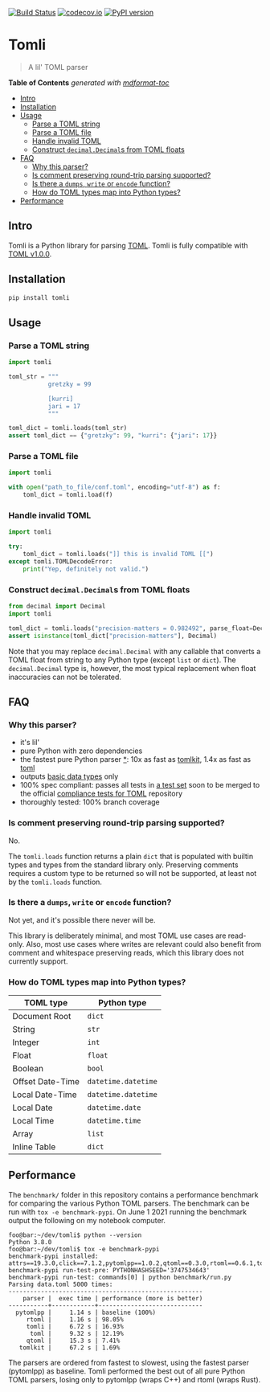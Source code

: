 [![Build Status](https://github.com/hukkinj1/tomli/workflows/Tests/badge.svg?branch=master)](https://github.com/hukkinj1/tomli/actions?query=workflow%3ATests+branch%3Amaster+event%3Apush)
[![codecov.io](https://codecov.io/gh/hukkinj1/tomli/branch/master/graph/badge.svg)](https://codecov.io/gh/hukkinj1/tomli)
[![PyPI version](https://img.shields.io/pypi/v/tomli)](https://pypi.org/project/tomli)

# Tomli

> A lil' TOML parser

**Table of Contents**  *generated with [mdformat-toc](https://github.com/hukkinj1/mdformat-toc)*

<!-- mdformat-toc start --slug=github --maxlevel=6 --minlevel=2 -->

- [Intro](#intro)
- [Installation](#installation)
- [Usage](#usage)
  - [Parse a TOML string](#parse-a-toml-string)
  - [Parse a TOML file](#parse-a-toml-file)
  - [Handle invalid TOML](#handle-invalid-toml)
  - [Construct `decimal.Decimal`s from TOML floats](#construct-decimaldecimals-from-toml-floats)
- [FAQ](#faq)
  - [Why this parser?](#why-this-parser)
  - [Is comment preserving round-trip parsing supported?](#is-comment-preserving-round-trip-parsing-supported)
  - [Is there a `dumps`, `write` or `encode` function?](#is-there-a-dumps-write-or-encode-function)
  - [How do TOML types map into Python types?](#how-do-toml-types-map-into-python-types)
- [Performance](#performance)

<!-- mdformat-toc end -->

## Intro<a name="intro"></a>

Tomli is a Python library for parsing [TOML](https://toml.io).
Tomli is fully compatible with [TOML v1.0.0](https://toml.io/en/v1.0.0).

## Installation<a name="installation"></a>

```bash
pip install tomli
```

## Usage<a name="usage"></a>

### Parse a TOML string<a name="parse-a-toml-string"></a>

```python
import tomli

toml_str = """
           gretzky = 99

           [kurri]
           jari = 17
           """

toml_dict = tomli.loads(toml_str)
assert toml_dict == {"gretzky": 99, "kurri": {"jari": 17}}
```

### Parse a TOML file<a name="parse-a-toml-file"></a>

```python
import tomli

with open("path_to_file/conf.toml", encoding="utf-8") as f:
    toml_dict = tomli.load(f)
```

### Handle invalid TOML<a name="handle-invalid-toml"></a>

```python
import tomli

try:
    toml_dict = tomli.loads("]] this is invalid TOML [[")
except tomli.TOMLDecodeError:
    print("Yep, definitely not valid.")
```

### Construct `decimal.Decimal`s from TOML floats<a name="construct-decimaldecimals-from-toml-floats"></a>

```python
from decimal import Decimal
import tomli

toml_dict = tomli.loads("precision-matters = 0.982492", parse_float=Decimal)
assert isinstance(toml_dict["precision-matters"], Decimal)
```

Note that you may replace `decimal.Decimal` with any callable that converts a TOML float from string to any Python type (except `list` or `dict`).
The `decimal.Decimal` type is, however, the most typical replacement when float inaccuracies can not be tolerated.

## FAQ<a name="faq"></a>

### Why this parser?<a name="why-this-parser"></a>

- it's lil'
- pure Python with zero dependencies
- the fastest pure Python parser [\*](#performance):
  10x as fast as [tomlkit](https://pypi.org/project/tomlkit/),
  1.4x as fast as [toml](https://pypi.org/project/toml/)
- outputs [basic data types](#how-do-toml-types-map-into-python-types) only
- 100% spec compliant: passes all tests in
  [a test set](https://github.com/toml-lang/compliance/pull/8)
  soon to be merged to the official
  [compliance tests for TOML](https://github.com/toml-lang/compliance)
  repository
- thoroughly tested: 100% branch coverage

### Is comment preserving round-trip parsing supported?<a name="is-comment-preserving-round-trip-parsing-supported"></a>

No.

The `tomli.loads` function returns a plain `dict` that is populated with builtin types and types from the standard library only.
Preserving comments requires a custom type to be returned so will not be supported,
at least not by the `tomli.loads` function.

### Is there a `dumps`, `write` or `encode` function?<a name="is-there-a-dumps-write-or-encode-function"></a>

Not yet, and it's possible there never will be.

This library is deliberately minimal, and most TOML use cases are read-only.
Also, most use cases where writes are relevant could also benefit from comment and whitespace preserving reads,
which this library does not currently support.

### How do TOML types map into Python types?<a name="how-do-toml-types-map-into-python-types"></a>

| TOML type        | Python type         |
| ---------------- | ------------------- |
| Document Root    | `dict`              |
| String           | `str`               |
| Integer          | `int`               |
| Float            | `float`             |
| Boolean          | `bool`              |
| Offset Date-Time | `datetime.datetime` |
| Local Date-Time  | `datetime.datetime` |
| Local Date       | `datetime.date`     |
| Local Time       | `datetime.time`     |
| Array            | `list`              |
| Inline Table     | `dict`              |

## Performance<a name="performance"></a>

The `benchmark/` folder in this repository contains a performance benchmark for comparing the various Python TOML parsers.
The benchmark can be run with `tox -e benchmark-pypi`.
On June 1 2021 running the benchmark output the following on my notebook computer.

```console
foo@bar:~/dev/tomli$ python --version
Python 3.8.0
foo@bar:~/dev/tomli$ tox -e benchmark-pypi
benchmark-pypi installed: attrs==19.3.0,click==7.1.2,pytomlpp==1.0.2,qtoml==0.3.0,rtoml==0.6.1,toml==0.10.2,tomli==0.2.6,tomlkit==0.7.2
benchmark-pypi run-test-pre: PYTHONHASHSEED='3747534643'
benchmark-pypi run-test: commands[0] | python benchmark/run.py
Parsing data.toml 5000 times:
------------------------------------------------------
    parser |  exec time | performance (more is better)
-----------+------------+-----------------------------
  pytomlpp |     1.14 s | baseline (100%)
     rtoml |     1.16 s | 98.05%
     tomli |     6.72 s | 16.93%
      toml |     9.32 s | 12.19%
     qtoml |     15.3 s | 7.41%
   tomlkit |     67.2 s | 1.69%
```

The parsers are ordered from fastest to slowest, using the fastest parser (pytomlpp) as baseline.
Tomli performed the best out of all pure Python TOML parsers,
losing only to pytomlpp (wraps C++) and rtoml (wraps Rust).
